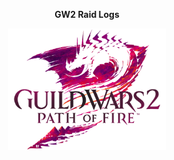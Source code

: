 <p align="center"><b>GW2 Raid Logs</b></p>
<p align="center"><img width=50% src="https://github.com/GW2Pistons/Logs/blob/master/GW2PoF.png"></p>
